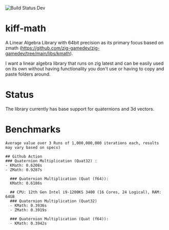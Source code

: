 ![Build Status Dev](https://github.com/kiffpuppygames/kiff-math/actions/workflows/main.yml/badge.svg?branch=dev)

# kiff-math

A Linear Algebra Library with 64bit precision as its primary focus based on zmath (https://github.com/zig-gamedev/zig-gamedev/tree/main/libs/kmath). 

I want a linear algebra library that runs on zig latest and can be easily used on its own without having functionality you don't use or having to copy and paste folders around.

# Status
The library currently has base support for quaternions and 3d vectors.

# Benchmarks

	Average value over 3 Runs of 1,000,000,000 iterations each, results may vary based on specs)

	## Github Action
  	### Quaternion Multiplication (Quat32) :
  	- KMath: 0.6208s
  	- ZMath: 0.9287s
	
	  ### Quaternion Multiplication (Quat (f64)):
	  KMath: 0.6186s
	
	  ## CPU: 12th Gen Intel i9-1200KS 3400 (16 Cores, 24 Logical), RAM: 64GB
	  ### Quaternion Multiplication (Quat32)
	  - KMath: 0.3936s
	  - ZMath: 0.3919s
	  
	  ### Quaternion Multiplication (Quat (f64)):
	  - KMath: 0.3942s
